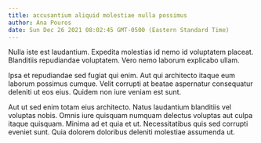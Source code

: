 ```yaml
---
title: accusantium aliquid molestiae nulla possimus
author: Ana Pouros
date: Sun Dec 26 2021 08:02:45 GMT-0500 (Eastern Standard Time)
---
```

Nulla iste est laudantium. Expedita molestias id nemo id voluptatem placeat. Blanditiis repudiandae voluptatem. Vero nemo laborum explicabo ullam.

 Ipsa et repudiandae sed fugiat qui enim. Aut qui architecto itaque eum laborum possimus cumque. Velit corrupti at beatae aspernatur consequatur deleniti ut eos eius. Quidem non iure veniam est sunt.

 Aut ut sed enim totam eius architecto. Natus laudantium blanditiis vel voluptas nobis. Omnis iure quisquam numquam delectus voluptas aut culpa itaque quisquam. Minima ad et quia et ut. Necessitatibus quis sed corrupti eveniet sunt. Quia dolorem doloribus deleniti molestiae assumenda ut.